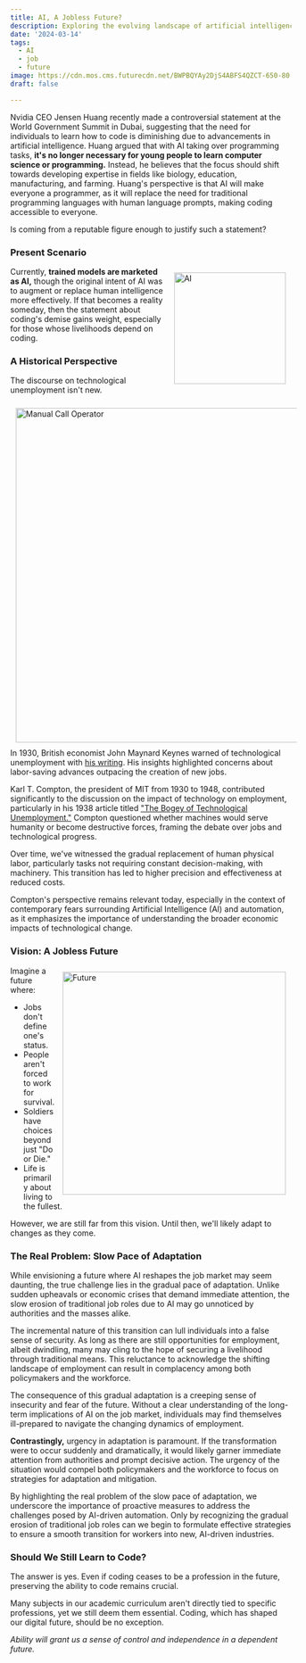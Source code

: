 ```yaml
---
title: AI, A Jobless Future?
description: Exploring the evolving landscape of artificial intelligence and its potential impact on the job market.
date: '2024-03-14'
tags:
  - AI
  - job
  - future
image: https://cdn.mos.cms.futurecdn.net/BWPBQYAy2DjS4ABFS4QZCT-650-80.jpg.webp
draft: false

---
```


Nvidia CEO Jensen Huang recently made a controversial statement at the World Government Summit in Dubai, suggesting that the need for individuals to learn how to code is diminishing due to advancements in artificial intelligence. Huang argued that with AI taking over programming tasks, **it's no longer necessary for young people to learn computer science or programming.** Instead, he believes that the focus should shift towards developing expertise in fields like biology, education, manufacturing, and farming. Huang's perspective is that AI will make everyone a programmer, as it will replace the need for traditional programming languages with human language prompts, making coding accessible to everyone.

Is coming from a reputable figure enough to justify such a statement?

### Present Scenario

<img align="right" width="200" src="https://images.unsplash.com/photo-1520563683082-7ef74b616a89" alt="AI" style="padding: 2%;">

Currently, **trained models are marketed as AI,** though the original intent of AI was to augment or replace human intelligence more effectively. If that becomes a reality someday, then the statement about coding's demise gains weight, especially for those whose livelihoods depend on coding.

### A Historical Perspective

The discourse on technological unemployment isn't new.

<img align="left" width="600" src="https://plus.unsplash.com/premium_photo-1664392454707-8eaddba734ca" alt="Manual Call Operator" style="padding: 2%;">

In 1930, British economist John Maynard Keynes warned of technological unemployment with [his writing](http://www.econ.yale.edu/smith/econ116a/keynes1.pdf). His insights highlighted concerns about labor-saving advances outpacing the creation of new jobs.

Karl T. Compton, the president of MIT from 1930 to 1948, contributed significantly to the discussion on the impact of technology on employment, particularly in his 1938 article titled ["The Bogey of Technological Unemployment."](https://wp.technologyreview.com/wp-content/uploads/2012/10/MIT-Technology-Review-1938-12.pdf) Compton questioned whether machines would serve humanity or become destructive forces, framing the debate over jobs and technological progress.

Over time, we've witnessed the gradual replacement of human physical labor, particularly tasks not requiring constant decision-making, with machinery. This transition has led to higher precision and effectiveness at reduced costs.

Compton's perspective remains relevant today, especially in the context of contemporary fears surrounding Artificial Intelligence (AI) and automation, as it emphasizes the importance of understanding the broader economic impacts of technological change.

### Vision: A Jobless Future

<img align="right" width="400" src="https://images.unsplash.com/photo-1512078718055-8ffaad296044" alt="Future" style="padding: 2%;">

Imagine a future where:
- Jobs don't define one's status.
- People aren't forced to work for survival.
- Soldiers have choices beyond just "Do or Die."
- Life is primarily about living to the fullest.

However, we are still far from this vision. Until then, we'll likely adapt to changes as they come.

### The Real Problem: Slow Pace of Adaptation

While envisioning a future where AI reshapes the job market may seem daunting, the true challenge lies in the gradual pace of adaptation. Unlike sudden upheavals or economic crises that demand immediate attention, the slow erosion of traditional job roles due to AI may go unnoticed by authorities and the masses alike.

The incremental nature of this transition can lull individuals into a false sense of security. As long as there are still opportunities for employment, albeit dwindling, many may cling to the hope of securing a livelihood through traditional means. This reluctance to acknowledge the shifting landscape of employment can result in complacency among both policymakers and the workforce.

The consequence of this gradual adaptation is a creeping sense of insecurity and fear of the future. Without a clear understanding of the long-term implications of AI on the job market, individuals may find themselves ill-prepared to navigate the changing dynamics of employment.

**Contrastingly,** urgency in adaptation is paramount. If the transformation were to occur suddenly and dramatically, it would likely garner immediate attention from authorities and prompt decisive action. The urgency of the situation would compel both policymakers and the workforce to focus on strategies for adaptation and mitigation.

By highlighting the real problem of the slow pace of adaptation, we underscore the importance of proactive measures to address the challenges posed by AI-driven automation. Only by recognizing the gradual erosion of traditional job roles can we begin to formulate effective strategies to ensure a smooth transition for workers into new, AI-driven industries.

### Should We Still Learn to Code?

The answer is yes. Even if coding ceases to be a profession in the future, preserving the ability to code remains crucial.

Many subjects in our academic curriculum aren't directly tied to specific professions, yet we still deem them essential. Coding, which has shaped our digital future, should be no exception.

*Ability will grant us a sense of control and independence in a dependent future.*
